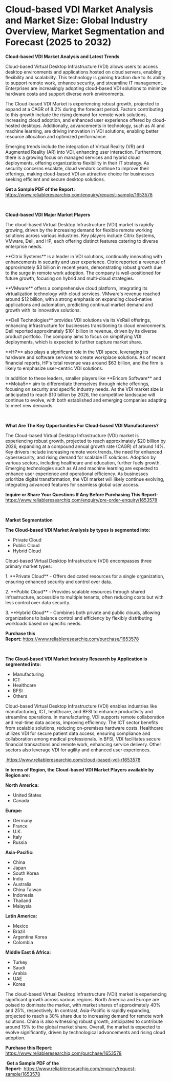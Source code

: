 <p><h1>Cloud-based VDI Market Analysis and Market Size: Global Industry Overview, Market Segmentation and Forecast (2025 to 2032)</h1></p><p><strong>Cloud-based VDI Market Analysis and Latest Trends</strong></p>
<p><p>Cloud-based Virtual Desktop Infrastructure (VDI) allows users to access desktop environments and applications hosted on cloud servers, enabling flexibility and scalability. This technology is gaining traction due to its ability to support remote work, enhance security, and streamline IT management. Enterprises are increasingly adopting cloud-based VDI solutions to minimize hardware costs and support diverse work environments.</p><p>The Cloud-based VDI Market is experiencing robust growth, projected to expand at a CAGR of 8.2% during the forecast period. Factors contributing to this growth include the rising demand for remote work solutions, increasing cloud adoption, and enhanced user experience offered by cloud-hosted desktops. Additionally, advancements in technology, such as AI and machine learning, are driving innovation in VDI solutions, enabling better resource allocation and optimized performance.</p><p>Emerging trends include the integration of Virtual Reality (VR) and Augmented Reality (AR) into VDI, enhancing user interaction. Furthermore, there is a growing focus on managed services and hybrid cloud deployments, offering organizations flexibility in their IT strategy. As security concerns escalate, cloud vendors continue to improve their offerings, making cloud-based VDI an attractive choice for businesses seeking efficient and secure desktop solutions.</p></p>
<p><strong>Get a Sample PDF of the Report:&nbsp;</strong> <a href="https://www.reliableresearchiq.com/enquiry/request-sample/1653578?utm_campaign=120&utm_medium=2&utm_source=Github&utm_content=ia&utm_term=19042025&utm_id=cloud-based-vdi">https://www.reliableresearchiq.com/enquiry/request-sample/1653578</a></p>
<p>&nbsp;</p>
<p><strong>Cloud-based VDI Major Market Players</strong></p>
<p><p>The cloud-based Virtual Desktop Infrastructure (VDI) market is rapidly growing, driven by the increasing demand for flexible remote working solutions across various industries. Key players include Citrix Systems, VMware, Dell, and HP, each offering distinct features catering to diverse enterprise needs.</p><p>**Citrix Systems** is a leader in VDI solutions, continually innovating with enhancements in security and user experience. Citrix reported a revenue of approximately $3 billion in recent years, demonstrating robust growth due to the surge in remote work adoption. The company is well-positioned for future growth, focusing on hybrid and multi-cloud strategies.</p><p>**VMware** offers a comprehensive cloud platform, integrating its virtualization technology with cloud services. VMware's revenue reached around $12 billion, with a strong emphasis on expanding cloud-native applications and automation, predicting continual market demand and growth with its innovative solutions.</p><p>**Dell Technologies** provides VDI solutions via its VxRail offerings, enhancing infrastructure for businesses transitioning to cloud environments. Dell reported approximately $101 billion in revenue, driven by its diverse product portfolio. The company aims to focus on simplifying VDI deployments, which is expected to further capture market share.</p><p>**HP** also plays a significant role in the VDI space, leveraging its hardware and software services to create workplace solutions. As of recent financial reports, HP's total revenue was around $63 billion, and the firm is likely to emphasize user-centric VDI solutions.</p><p>In addition to these leaders, smaller players like **Ericom Software** and **Moka5** aim to differentiate themselves through niche offerings, focusing on security and specific industry needs. As the VDI market size is anticipated to reach $10 billion by 2026, the competitive landscape will continue to evolve, with both established and emerging companies adapting to meet new demands.</p></p>
<p>&nbsp;</p>
<p><strong>What Are The Key Opportunities For Cloud-based VDI Manufacturers?</strong></p>
<p><p>The Cloud-based Virtual Desktop Infrastructure (VDI) market is experiencing robust growth, projected to reach approximately $20 billion by 2026, expanding at a compound annual growth rate (CAGR) of around 14%. Key drivers include increasing remote work trends, the need for enhanced cybersecurity, and rising demand for scalable IT solutions. Adoption by various sectors, including healthcare and education, further fuels growth. Emerging technologies such as AI and machine learning are expected to enhance user experience and operational efficiency. As businesses prioritize digital transformation, the VDI market will likely continue evolving, integrating advanced features for seamless global user access.</p></p>
<p><strong>Inquire or Share Your Questions If Any Before Purchasing This Report:</strong> <a href="https://www.reliableresearchiq.com/enquiry/pre-order-enquiry/1653578?utm_campaign=120&utm_medium=2&utm_source=Github&utm_content=ia&utm_term=19042025&utm_id=cloud-based-vdi">https://www.reliableresearchiq.com/enquiry/pre-order-enquiry/1653578</a></p>
<p>&nbsp;</p>
<p><strong>Market Segmentation</strong></p>
<p><strong>The Cloud-based VDI Market Analysis by types is segmented into:</strong></p>
<p><ul><li>Private Cloud</li><li>Public Cloud</li><li>Hybrid Cloud</li></ul></p>
<p><p>Cloud-based Virtual Desktop Infrastructure (VDI) encompasses three primary market types: </p><p>1. **Private Cloud** - Offers dedicated resources for a single organization, ensuring enhanced security and control over data. </p><p>2. **Public Cloud** - Provides scalable resources through shared infrastructure, accessible to multiple tenants, often reducing costs but with less control over data security. </p><p>3. **Hybrid Cloud** - Combines both private and public clouds, allowing organizations to balance control and efficiency by flexibly distributing workloads based on specific needs.</p></p>
<p><strong>Purchase this Report:&nbsp;</strong><a href="https://www.reliableresearchiq.com/purchase/1653578?utm_campaign=120&utm_medium=2&utm_source=Github&utm_content=ia&utm_term=19042025&utm_id=cloud-based-vdi">https://www.reliableresearchiq.com/purchase/1653578</a></p>
<p>&nbsp;</p>
<p><strong>The Cloud-based VDI Market Industry Research by Application is segmented into:</strong></p>
<p><ul><li>Manufacturing</li><li>ICT</li><li>Healthcare</li><li>BFSI</li><li>Others</li></ul></p>
<p><p>Cloud-based Virtual Desktop Infrastructure (VDI) enables industries like manufacturing, ICT, healthcare, and BFSI to enhance productivity and streamline operations. In manufacturing, VDI supports remote collaboration and real-time data access, improving efficiency. The ICT sector benefits from scalable solutions, reducing on-premises hardware costs. Healthcare utilizes VDI for secure patient data access, ensuring compliance and collaboration among medical professionals. In BFSI, VDI facilitates secure financial transactions and remote work, enhancing service delivery. Other sectors also leverage VDI for agility and enhanced user experiences.</p></p>
<p><a href="https://www.reliableresearchiq.com/cloud-based-vdi-r1653578?utm_campaign=120&utm_medium=2&utm_source=Github&utm_content=ia&utm_term=19042025&utm_id=cloud-based-vdi">&nbsp;https://www.reliableresearchiq.com/cloud-based-vdi-r1653578</a></p>
<p><strong>In terms of Region, the Cloud-based VDI Market Players available by Region are:</strong></p>
<p>
    <p> <strong> North America: </strong>
        <ul>
            <li>United States</li>
            <li>Canada</li>
        </ul>
        </p> 
    <p> <strong> Europe: </strong>
        <ul>
            <li>Germany</li>
            <li>France</li>
            <li>U.K.</li>
            <li>Italy</li>
            <li>Russia</li>
        </ul>
        </p> 
    <p> <strong> Asia-Pacific: </strong>
        <ul>
            <li>China</li>
            <li>Japan</li>
            <li>South Korea</li>
            <li>India</li>
            <li>Australia</li>
            <li>China Taiwan</li>
            <li>Indonesia</li>
            <li>Thailand</li>
            <li>Malaysia</li>
        </ul>
        </p> 
    <p> <strong> Latin America: </strong>
        <ul>
            <li>Mexico</li>
            <li>Brazil</li>
            <li>Argentina Korea</li>
            <li>Colombia</li>
        </ul>
        </p> 
    <p> <strong> Middle East & Africa: </strong>
        <ul>
            <li>Turkey</li>
            <li>Saudi</li>
            <li>Arabia</li>
            <li>UAE</li>
            <li>Korea</li>
        </ul>
    </p>
    </p>
<p><p>The cloud-based Virtual Desktop Infrastructure (VDI) market is experiencing significant growth across various regions. North America and Europe are poised to dominate the market, with market shares of approximately 40% and 25%, respectively. In contrast, Asia-Pacific is rapidly expanding, projected to reach a 30% share due to increasing demand for remote work solutions. China is also witnessing robust growth, anticipated to contribute around 15% to the global market share. Overall, the market is expected to evolve significantly, driven by technological advancements and rising cloud adoption.</p></p>
<p><strong>Purchase this Report: </strong><a href="https://www.reliableresearchiq.com/purchase/1653578?utm_campaign=120&utm_medium=2&utm_source=Github&utm_content=ia&utm_term=19042025&utm_id=cloud-based-vdi">https://www.reliableresearchiq.com/purchase/1653578</a></p>
<p>&nbsp;<strong>Get a Sample PDF of the Report:&nbsp;&nbsp;</strong><a href="https://www.reliableresearchiq.com/enquiry/request-sample/1653578?utm_campaign=120&utm_medium=2&utm_source=Github&utm_content=ia&utm_term=19042025&utm_id=cloud-based-vdi">https://www.reliableresearchiq.com/enquiry/request-sample/1653578</a></p>
<p><strong></strong></p>
<p><p></p><p></p><p></p></p>